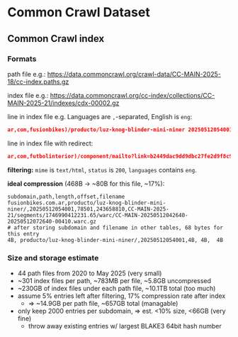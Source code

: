 # Common Crawl Dataset

## Common Crawl index

### Formats

path file e.g.:
https://data.commoncrawl.org/crawl-data/CC-MAIN-2025-18/cc-index.paths.gz

index file e.g.:
https://data.commoncrawl.org/cc-index/collections/CC-MAIN-2025-21/indexes/cdx-00002.gz

line in index file e.g. Languages are `,`-separated, English is `eng`:

```json
ar,com,fusionbikes)/producto/luz-knog-blinder-mini-niner 20250512054001 {"url": "https://fusionbikes.com.ar/producto/luz-knog-blinder-mini-niner/", "mime": "text/html", "mime-detected": "text/html", "status": "200", "digest": "ZA6MPPJEFGZ53KWFSLWMF7NDO7RKOWR4", "length": "78501", "offset": "243658810", "filename": "crawl-data/CC-MAIN-2025-21/segments/1746990412231.65/warc/CC-MAIN-20250512042640-20250512072640-00410.warc.gz", "charset": "UTF-8", "languages": "spa"}
```
line in index file with redirect:

```json
ar,com,futbolinterior)/component/mailto?link=b2449dac9dd9dbc27fe2d9f8c9dfc250a10eb664&template=shaper_helix3&tmpl=component 20250516140105 {"url": "http://futbolinterior.com.ar/component/mailto/?tmpl=component&template=shaper_helix3&link=b2449dac9dd9dbc27fe2d9f8c9dfc250a10eb664", "mime": "text/html", "mime-detected": "text/html", "status": "301", "digest": "OQ3OBNFR7DBCFQ4ANGEQW5P2FOXZZJRA", "length": "1103", "offset": "391196", "filename": "crawl-data/CC-MAIN-2025-21/segments/1746990412530.66/crawldiagnostics/CC-MAIN-20250516130253-20250516160253-00626.warc.gz", "redirect": "https://futbolinterior.com.ar/component/mailto/?tmpl=component&template=shaper_helix3&link=b2449dac9dd9dbc27fe2d9f8c9dfc250a10eb664"}
```

**filtering:** `mime` is `text/html`, `status` is `200`, `languages`
contains `eng`.

**ideal compression** (468B → \~80B for this file, \~17%):

```csv
subdomain,path,length,offset,filename
fusionbikes.com.ar,producto/luz-knog-blinder-mini-niner/,20250512054001,78501,243658810,CC-MAIN-2025-21/segments/1746990412231.65/warc/CC-MAIN-20250512042640-20250512072640-00410.warc.gz
# after storing subdomain and filename in other tables, 68 bytes for this entry
4B, producto/luz-knog-blinder-mini-niner/,20250512054001,4B, 4B,  4B
```

### Size and storage estimate

- 44 path files from 2020 to May 2025 (very small)
- \~301 index files per path, \~783MB per file, \~5.8GB uncompressed
- \~230GB of index files under each path file, \~10.1TB total (too much)
- assume 5% entries left after filtering, 17% compression rate after index
    - ⇒ \~14.9GB per path file, \~657GB total (managable)
- only keep 2000 entries per subdomain, ⇒ est. \<10% size, \<66GB (very fine)
    - throw away existing entries w/ largest BLAKE3 64bit hash number

